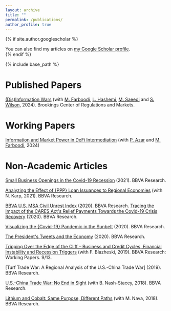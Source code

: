 ```yaml
---
layout: archive
title: ""
permalink: /publications/
author_profile: true
---
```


{% if site.author.googlescholar %}
  <div class="wordwrap">You can also find my articles on <a href="{{site.author.googlescholar}}">my Google Scholar profile</a>.</div>
{% endif %}

{% include base_path %}

# Published Papers

[(Dis)Information Wars](https://www.brookings.edu/wp-content/uploads/2024/02/Disinformation-wars.pdf) (with [M. Farboodi](https://sites.google.com/site/maryamfarboodi/home), [L. Hashemi](https://scholar.google.com/citations?user=pH199JIAAAAJ&hl=en), [M. Saeedi](https://scholar.google.com/citations?user=5qWawgkAAAAJ&hl=en) and [S. Wilson](https://scholar.google.com/citations?user=R4ICpa0AAAAJ&hl=en), 2024). Brookings Center of Regulations and Markets.

# Working Papers

[Information and Market Power in DeFi Intermediation](https://www.newyorkfed.org/medialibrary/media/research/staff_reports/sr1102.pdf?sc_lang=en) (with [P. Azar](https://www.newyorkfed.org/research/economists/Azar) and [M. Farboodi](https://sites.google.com/site/maryamfarboodi/home), 2024)

# Non-Academic Articles

[Small Business Openings in the Covid-19 Recession](https://www.bbvaresearch.com/en/publicaciones/us-small-business-openings-in-the-covid-19-recession/) (2021). BBVA Research.

[Analyzing the Effect of {PPP} Loan Issuances to Regional Economies](https://www.bbvaresearch.com/en/publicaciones/analyzing-the-effect-of-ppp-loan-issuances-to-regional-economies/) (with N. Karp, 2021). BBVA Research.

[BBVA U.S. MSA Civil Unrest Index](https://www.bbvaresearch.com/en/publicaciones/u-s-economic-outlook-4q20/) (2020). BBVA Research.
[Tracing the Impact of the CARES Act's Relief Payments Towards the Covid-19 Crisis Recovery](https://www.bbvaresearch.com/en/publicaciones/u-s-economic-outlook-third-quarter-2020/) (2020). BBVA Research.

[Visualizing the {Covid-19} Pandemic in the Sunbelt](https://www.bbvaresearch.com/en/publicaciones/u-s-economic-outlook-second-quarter-2020/) (2020). BBVA Research.

[The President's Tweets and the Economy](https://www.bbvaresearch.com/en/publicaciones/u-s-economic-outlook-first-quarter-2020/) (2020). BBVA Research.

[Tripping Over the Edge of the Cliff – Business and Credit Cycles, Financial Instability and Recession Triggers](https://www.bbvaresearch.com/wp-content/uploads/2019/12/WP1913_TrippingOverTheEdge.pdf) (with F. Blazheski, 2019). BBVA Research: Working Papers. 9/13.

[Turf Trade War: A Regional Analysis of the U.S.-China Trade War] (2019). BBVA Research.

[U.S.-China Trade War: No End in Sight](https://www.bbvaresearch.com/en/publicaciones/united-states-economic-outlook-third-quarter-2018/) (with B. Nash-Stacey, 2018). BBVA Research.

[Lithium and Cobalt: Same Purpose, Different Paths](https://www.bbvaresearch.com/en/publicaciones/u-s-lithium-and-cobalt-same-purpose-different-paths/) (with M. Nava, 2018). BBVA Research.




